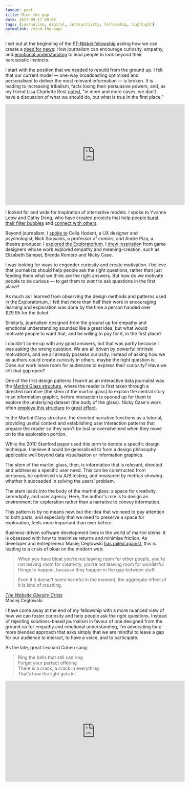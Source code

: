 ```yaml
---
layout: post
title: Mind the gap
date: 2017-09-17 09:00
tags: [journalism, digital, interactivity, fellowship, highlight]
permalink: /mind-the-gap/
---
```

I set out at the beginning of the [FT-Nikkei fellowship](/fellowship/) asking how we can create a [need for news](/need-for-news/): How journalism can encourage curiosity, empathy, and [emotional understanding](/two-types/) to lead people to look beyond their narcissistic instincts.

I start with the position that we needed to rebuild from the ground up. I felt that our current model &mdash; one-way broadcasting optimised and personalised to deliver the most relevant information &mdash; is broken. It is leading to increasing tribalism, facts losing their persuasive powers, and, as my friend Lisa Charlotte Rost [noted](https://lisacharlotterost.github.io/2017/05/07/why-do-we-not-believe-in-facts/), "in more and more cases, we don’t have a discussion of what we should do, but what is true in the first place."

<div class="videowrapper"><iframe width="560" height="315" src="https://www.youtube.com/embed/GnNazd3jZXU" frameborder="0" allowfullscreen></iframe></div>

<p></p>

I looked far and wide for inspiration of alternative models. I spoke to Yvonne Leow and Cathy Deng, who have created projects that help people [burst their filter bubbles](https://www.youtube.com/watch?v=zbanqeEGhM0) and [connect with others](https://goattalks.com).

Beyond journalism, I [spoke to](/three-conversations/) Celia Hodent, a UX designer and psychologist; Nick Sousanis, a professor of comics, and Andre Piza, a theatre producer. I [explored the Exploratorium](/exploratorium/). I [drew inspiration](/newsgames/) from game designers whose work explored empathy and meaning-creation, such as Elizabeth Sampat, Brenda Romero and Nicky Case. 

I was looking for ways to engender curiosity and create motivation. I believe that journalists should help people ask the right questions, rather than just feeding them what we think are the right answers. But how do we motivate people to be curious &mdash; to get them to _want_ to ask questions in the first place? 

As much as I learned from observing the design methods and patterns used in the Exploratorium, I felt that more than half their work in encouraging learning and exploration was done by the time a person handed over $29.95 for the ticket.

Similarly, journalism designed from the ground up for empathy and emotional understanding sounded like a great idea, but what would motivate people to want that, and be willing to pay for it, in the first place?

I couldn't come up with any good answers, but that was partly because I was asking the wrong question. We are all driven by powerful intrinsic motivations, and we all already possess curiosity. Instead of asking how we as authors could create curiosity in others, maybe the right question is: Does our work leave room for audiences to express their curiosity? Have we left that gap open?

One of the first design patterns I learnt as an interactive data journalist was the [Martini Glass structure](http://vis.stanford.edu/files/2010-Narrative-InfoVis.pdf), where the reader is first taken through a directed narrative (the stem of the martini glass) to explain the central story in an information graphic, before interaction is opened up for them to explore the underlying dataset (the body of the glass). Nicky Case's work often [employs this structure](http://ncase.me/polygons/) to [great effect](http://ncase.me/trust/).

In the Martini Glass structure, the directed narrative functions as a tutorial, providing useful context and establishing user interaction patterns that prepare the reader so they won't be lost or overwhelmed when they move on to the exploration portion.

While the 2010 Stanford paper used this term to denote a specific design technique, I believe it could be generalised to form a design philosophy applicable well beyond data visualisation or information graphics. 

The stem of the martini glass, then, is information that is relevant, directed and addresses a specific user need. This can be constructed from personas, be optimised via A/B testing, and measured by metrics showing whether it succeeded in solving the users' problem. 

The stem leads into the body of the martini glass: a space for creativity, serendipity, and user agency. Here, the author's role is to design an environment for exploration rather than a narrative to convey information.

This pattern is by no means new, but the idea that we need to pay attention to both parts, and especially that we need to preserve a space for exploration, feels more important than ever before. 

Business-driven software development lives in the world of martini stems: it is obsessed with how to maximise returns and minimise friction. As developer and entrepreneur Maciej Cegłowski [has railed against](https://vimeo.com/190908762), this is leading to a crisis of bloat on the modern web:

> When you have bloat you're not leaving room for other people, you're not leaving room for creativity, you're not leaving room for wonderful things to happen, because they happen in the gap between stuff. 
>
> Even if it doesn't seem harmful in the moment, the aggregate effect of it is kind of crushing.

<div class="quote-attrib"><a href="https://vimeo.com/190908762" target="_blank"><i>The Website Obesity Crisis</i></a><br>Maciej Cegłowski</div>

<span class="firstLetter">I</span> have come away at the end of my fellowship with a more nuanced view of how we can foster curiosity and help people ask the right questions. Instead of rejecting solutions-based journalism in favour of one designed from the ground up for empathy and emotional understanding, I'm advocating for a more blended approach that asks simply that we are mindful to leave a gap for our audience to interact, to have a voice, and to participate.

As the late, great Leonard Cohen sang: 

> Ring the bells that still can ring <br>
> Forget your perfect offering <br>
> There is a crack, a crack in everything <br>
> That’s how the light gets in.

<div class="videowrapper"><iframe width="560" height="315" src="https://www.youtube-nocookie.com/embed/BCS_MwkWzes?rel=0" frameborder="0" allowfullscreen></iframe></div>